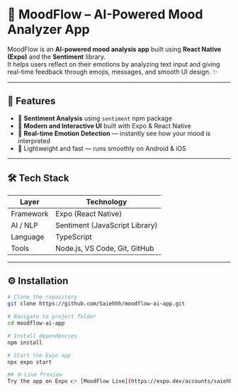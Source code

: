 # 🌙 MoodFlow – AI-Powered Mood Analyzer App

MoodFlow is an **AI-powered mood analysis app** built using **React Native (Expo)** and the **Sentiment** library.  
It helps users reflect on their emotions by analyzing text input and giving real-time feedback through emojis, messages, and smooth UI design. ✨  

---

## 🚀 Features

- 🧠 **Sentiment Analysis** using `sentiment` npm package  
- 🎨 **Modern and Interactive UI** built with Expo & React Native  
- 📱 **Real-time Emotion Detection** — instantly see how your mood is interpreted  
- 💾 Lightweight and fast — runs smoothly on Android & iOS  

---

## 🛠️ Tech Stack

| Layer | Technology |
|-------|-------------|
| Framework | Expo (React Native) |
| AI / NLP | Sentiment (JavaScript Library) |
| Language | TypeScript |
| Tools | Node.js, VS Code, Git, GitHub |

---

## ⚙️ Installation

```bash
# Clone the repository
git clone https://github.com/Saiehhh/moodflow-ai-app.git

# Navigate to project folder
cd moodflow-ai-app

# Install dependencies
npm install

# Start the Expo app
npx expo start

## 🌐 Live Preview
Try the app on Expo 👉 [MoodFlow Live](https://expo.dev/accounts/saiehhh/projects/MoodFlow)
